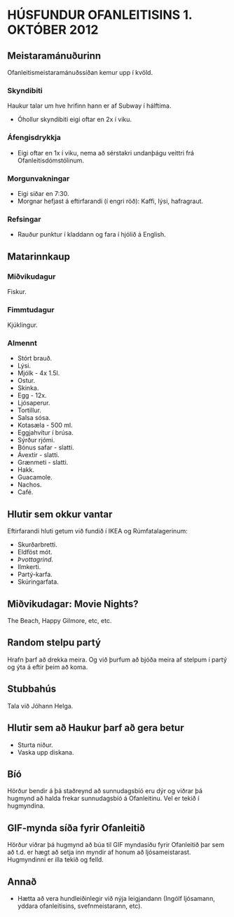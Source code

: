 # HÚSFUNDUR OFANLEITISINS 1. OKTÓBER 2012

## Meistaramánuðurinn 

Ofanleitismeistaramánuðssíðan kemur upp í kvöld.

### Skyndibiti

Haukur talar um hve hrifinn hann er af Subway í hálftíma. 

* Óhollur skyndibiti eigi oftar en 2x í viku.

### Áfengisdrykkja

* Eigi oftar en 1x í viku, nema að sérstakri undanþágu veittri frá Ofanleitisdómstólinum.

### Morgunvakningar 

* Eigi síðar en 7:30.
* Morgnar hefjast á eftirfarandi (í engri röð): Kaffi, lýsi, hafragraut.

### Refsingar

* Rauður punktur í kladdann og fara í hjólið á English.

## Matarinnkaup

### Miðvikudagur

Fiskur.

### Fimmtudagur 

Kjúklingur.

### Almennt

* Stórt brauð.
* Lýsi.
* Mjólk - 4x 1.5l.
* Ostur.
* Skinka.
* Egg - 12x.
* Ljósaperur.
* Tortillur.
* Salsa sósa.
* Kotasæla - 500 ml.
* Eggjahvítur í brúsa.
* Sýrður rjómi.
* Bónus safar - slatti.
* Ávextir - slatti.
* Grænmeti - slatti.
* Hakk.
* Guacamole.
* Nachos.
* Café.

## Hlutir sem okkur vantar

Eftirfarandi hluti getum við fundið í IKEA og Rúmfatalagerinum:

* Skurðarbretti.
* Eldföst mót.
* *Þvottagrind*.
* Ilmkerti.
* Partý-karfa.
* Skúringarfata.

## Miðvikudagar: Movie Nights?

The Beach, Happy Gilmore, etc, etc.

## Random stelpu partý

Hrafn þarf að drekka meira. Og við þurfum að bjóða meira af stelpum í partý og ýta á eftir þeim að koma.

## Stubbahús

Tala við Jóhann Helga.

## Hlutir sem að Haukur þarf að gera betur

* Sturta niður.
* Vaska upp diskana.

## Bíó

Hörður bendir á þá staðreynd að sunnudagsbíó eru dýr og viðrar þá hugmynd að halda frekar sunnudagsbíó á Ofanleitinu. Vel er tekið í hugmyndina.

## GIF-mynda síða fyrir Ofanleitið

Hörður viðrar þá hugmynd að búa til GIF myndasíðu fyrir Ofanleitið þar sem að t.d. er hægt að setja inn myndir af honum að ljósameistarast. Hugmyndinni er illa tekið og felld.

## Annað

* Hætta að vera hundleiðinlegir við nýja leigjandann (Ingólf ljósamann, yddara ofanleitisins, svefnmeistarann, etc).
